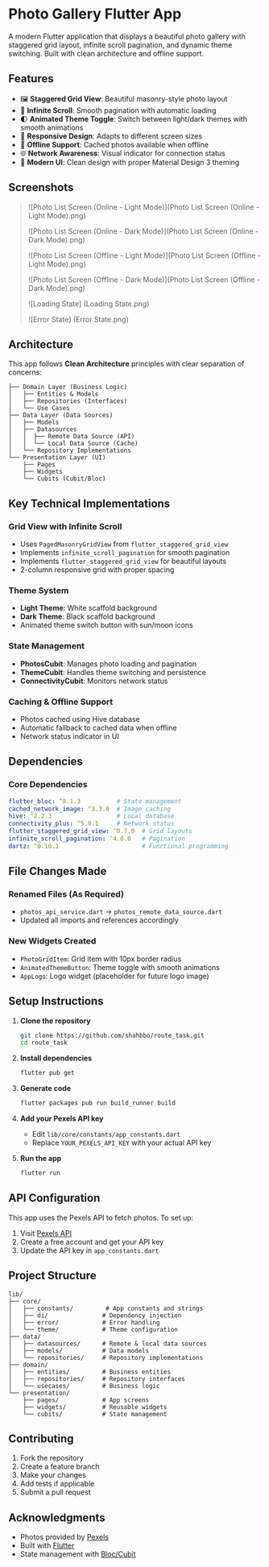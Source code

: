 # Photo Gallery Flutter App

A modern Flutter application that displays a beautiful photo gallery with staggered grid layout, infinite scroll pagination, and dynamic theme switching. Built with clean architecture and offline support.

## Features

- 🖼️ **Staggered Grid View**: Beautiful masonry-style photo layout
- 🔄 **Infinite Scroll**: Smooth pagination with automatic loading
- 🌓 **Animated Theme Toggle**: Switch between light/dark themes with smooth animations
- 📱 **Responsive Design**: Adapts to different screen sizes
- 🔌 **Offline Support**: Cached photos available when offline
- 🌐 **Network Awareness**: Visual indicator for connection status
- 🎨 **Modern UI**: Clean design with proper Material Design 3 theming

## Screenshots

> ![Photo List Screen (Online - Light Mode)](Photo List Screen (Online - Light Mode).png)
> 
> ![Photo List Screen (Online - Dark Mode)](Photo List Screen (Online - Dark Mode).png)
> 
> ![Photo List Screen (Offline - Light Mode)](Photo List Screen (Offline - Light Mode).png)
> 
> ![Photo List Screen (Offline - Dark Mode)](Photo List Screen (Offline - Dark Mode).png)
>
> ![Loading State] (Loading State.png)
>
> ![Error State] (Error State.png)
> 

## Architecture

This app follows **Clean Architecture** principles with clear separation of concerns:

```
├── Domain Layer (Business Logic)
│   ├── Entities & Models
│   ├── Repositories (Interfaces)
│   └── Use Cases
├── Data Layer (Data Sources)
│   ├── Models
│   ├── Datasources
│   │  ├── Remote Data Source (API)
│   │  └── Local Data Source (Cache)
│   └── Repository Implementations
└── Presentation Layer (UI)
    ├── Pages
    ├── Widgets
    └── Cubits (Cubit/Bloc)
```

## Key Technical Implementations

### Grid View with Infinite Scroll
- Uses `PagedMasonryGridView` from `flutter_staggered_grid_view`
- Implements `infinite_scroll_pagination` for smooth pagination
- Implements `flutter_staggered_grid_view` for beautiful layouts
- 2-column responsive grid with proper spacing

### Theme System
- **Light Theme**: White scaffold background
- **Dark Theme**: Black scaffold background
- Animated theme switch button with sun/moon icons

### State Management
- **PhotosCubit**: Manages photo loading and pagination
- **ThemeCubit**: Handles theme switching and persistence
- **ConnectivityCubit**: Monitors network status

### Caching & Offline Support
- Photos cached using Hive database
- Automatic fallback to cached data when offline
- Network status indicator in UI

## Dependencies

### Core Dependencies
```yaml
flutter_bloc: ^8.1.3          # State management
cached_network_image: ^3.3.0  # Image caching
hive: ^2.2.3                  # Local database
connectivity_plus: ^5.0.1     # Network status
flutter_staggered_grid_view: ^0.7.0  # Grid layouts
infinite_scroll_pagination: ^4.0.0   # Pagination
dartz: ^0.10.1                       # Functional programming
```

## File Changes Made

### Renamed Files (As Required)
- `photos_api_service.dart` → `photos_remote_data_source.dart`
- Updated all imports and references accordingly

### New Widgets Created
- `PhotoGridItem`: Grid item with 10px border radius
- `AnimatedThemeButton`: Theme toggle with smooth animations
- `AppLogo`: Logo widget (placeholder for future logo image)

## Setup Instructions

1. **Clone the repository**
   ```bash
   git clone https://github.com/shahbbo/route_task.git
   cd route_task
   ```

2. **Install dependencies**
   ```bash
   flutter pub get
   ```

3. **Generate code**
   ```bash
   flutter packages pub run build_runner build
   ```

4. **Add your Pexels API key**
    - Edit `lib/core/constants/app_constants.dart`
    - Replace `YOUR_PEXELS_API_KEY` with your actual API key

5. **Run the app**
   ```bash
   flutter run
   ```

## API Configuration

This app uses the Pexels API to fetch photos. To set up:

1. Visit [Pexels API](https://www.pexels.com/api/)
2. Create a free account and get your API key
3. Update the API key in `app_constants.dart`

## Project Structure

```
lib/
├── core/
│   ├── constants/         # App constants and strings
│   ├── di/               # Dependency injection
│   ├── error/            # Error handling
│   └── theme/            # Theme configuration
├── data/
│   ├── datasources/      # Remote & local data sources
│   ├── models/           # Data models
│   └── repositories/     # Repository implementations
├── domain/
│   ├── entities/         # Business entities
│   ├── repositories/     # Repository interfaces
│   └── usecases/         # Business logic
└── presentation/
    ├── pages/            # App screens
    ├── widgets/          # Reusable widgets
    └── cubits/           # State management
```

## Contributing

1. Fork the repository
2. Create a feature branch
3. Make your changes
4. Add tests if applicable
5. Submit a pull request


## Acknowledgments

- Photos provided by [Pexels](https://www.pexels.com/)
- Built with [Flutter](https://flutter.dev/)
- State management with [Bloc/Cubit](https://bloclibrary.dev/)